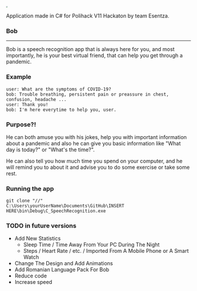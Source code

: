 <img src="C:\Users\Etohirse\Desktop\icon.png" style="zoom:25%;" />



Application made in C# for Polihack V11 Hackaton by team Esentza.

### Bob

------

Bob is a speech recognition app that is always here for you, and most importantly, he is your best virtual friend, that can help you get through a pandemic.

### Example

```-
user: What are the symptoms of COVID-19?
bob: Trouble breathing, persistent pain or preassure in chest, confusion, headache ...
user: Thank you!
bob: I'm here everytime to help you, user.
```

### Purpose?!

He can both amuse you with his jokes, help you with important information about a pandemic and also he can give you basic information like "What day is today?" or "What's the time?".

He can also tell you how much time you spend on your computer, and he will remind you to about it and advise you to do some exercise or take some rest.

### Running the app

```
git clone "//"
C:\Users\yourUserName\Documents\GitHub\INSERT HERE\bin\Debug\C_SpeechRecognition.exe
```

### TODO in future versions

* Add New Statistics
  * Sleep Time / Time Away From Your PC During The Night
  * Steps / Heart Rate / etc. / Imported From A Mobile Phone or A Smart Watch
* Change The Design and Add Animations
* Add Romanian Language Pack For Bob
* Reduce code
* Increase speed